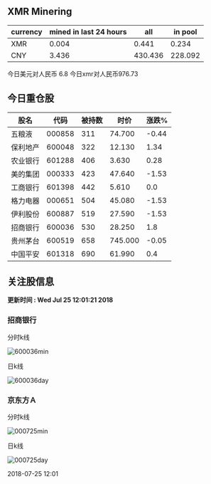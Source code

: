 ## XMR Minering

|currency|mined in last 24 hours|all|in pool|
|---|---|---|---|
|XMR|0.004|0.441|0.234|
|CNY|3.436|430.436|228.092|

今日美元对人民币 6.8	今日xmr对人民币976.73


## 今日重仓股 

|股名|代码|被持数|时价|涨跌%|
|---|---|---|---|---|
|五粮液|000858|311|74.700|-0.44|
|保利地产|600048|322|12.130|1.34|
|农业银行|601288|406|3.630|0.28|
|美的集团|000333|423|47.640|-1.53|
|工商银行|601398|442|5.610|0.0|
|格力电器|000651|504|45.080|-1.53|
|伊利股份|600887|519|27.590|-1.53|
|招商银行|600036|530|28.250|1.8|
|贵州茅台|600519|658|745.000|-0.05|
|中国平安|601318|690|61.990|0.4|

## 关注股信息
**更新时间 : Wed Jul 25 12:01:21 2018**
### 招商银行 
分时k线

![600036min](http://image.sinajs.cn/newchart/min/n/sh600036.gif)

日k线

![600036day](http://image.sinajs.cn/newchart/daily/n/sh600036.gif)

### 京东方Ａ 
分时k线

![000725min](http://image.sinajs.cn/newchart/min/n/sz000725.gif)

日k线

![000725day](http://image.sinajs.cn/newchart/daily/n/sz000725.gif)

2018-07-25 12:01